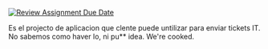 [![Review Assignment Due Date](https://classroom.github.com/assets/deadline-readme-button-22041afd0340ce965d47ae6ef1cefeee28c7c493a6346c4f15d667ab976d596c.svg)](https://classroom.github.com/a/Oi3CGk0x)

Es el projecto de aplicacion que clente puede untilizar para enviar tickets IT.
No sabemos como haver lo, ni pu** idea.
We're cooked.
